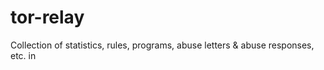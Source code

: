 # tor-relay
Collection of statistics, rules, programs, abuse letters &amp; abuse responses, etc. in 

